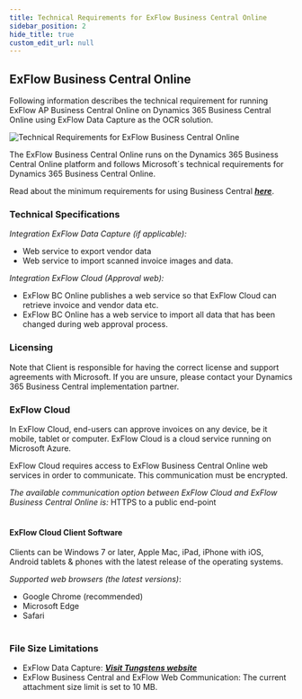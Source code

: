 ```yaml
---
title: Technical Requirements for ExFlow Business Central Online
sidebar_position: 2
hide_title: true
custom_edit_url: null
---
```

## ExFlow Business Central Online

Following information describes the technical requirement for running ExFlow AP Business Central Online on Dynamics 
365 Business Central Online using ExFlow Data Capture as the OCR solution.

![Technical Requirements for ExFlow Business Central Online](@site/static/img/media/technical-requirements-for-exflow-001.png)

The ExFlow Business Central Online runs on the Dynamics 365 Business Central Online platform and follows 
Microsoft´s technical requirements for Dynamics 365 Business Central Online.

Read about the minimum requirements for using Business Central [***here***](https://docs.microsoft.com/en-us/dynamics365/business-central/product-requirements).<br/>

### Technical Specifications

*Integration ExFlow Data Capture (if applicable):* <br/>
* Web service to export vendor data<br/>
* Web service to import scanned invoice images and data.<br/>

*Integration ExFlow Cloud (Approval web):*<br/>
* ExFlow BC Online publishes a web service so that ExFlow Cloud can retrieve invoice and
vendor data etc.<br/>
* ExFlow BC Online has a web service to import all data that has been changed during web
approval process.<br/>

### Licensing
Note that Client is responsible for having the correct license and support agreements with Microsoft. 
If you are unsure, please contact your Dynamics 365 Business Central implementation partner.<br/>

### ExFlow Cloud
In ExFlow Cloud, end-users can approve invoices on any device, be it mobile, tablet or computer. 
ExFlow Cloud is a cloud service running on Microsoft Azure. 

ExFlow Cloud requires access to ExFlow Business Central Online web services in order to communicate. This 
communication must be encrypted. 

*The available communication option between ExFlow Cloud and ExFlow Business Central Online is:* HTTPS to a public end-point <br/><br/>


#### ExFlow Cloud Client Software
Clients can be Windows 7 or later, Apple Mac, iPad, iPhone with iOS, Android tablets & phones with 
the latest release of the operating systems.<br/>

*Supported web browsers (the latest versions)*:<br/>
* Google Chrome (recommended)<br/>
* Microsoft Edge<br/>
* Safari<br/><br/>


### File Size Limitations

* ExFlow Data Capture: [***Visit Tungstens website***](https://docs.readsoftonline.com/help/eng/partner/reference/c_system_limitations.html)<br/>
* ExFlow Business Central and ExFlow Web Communication: The current attachment size limit is set to 10 MB. 
